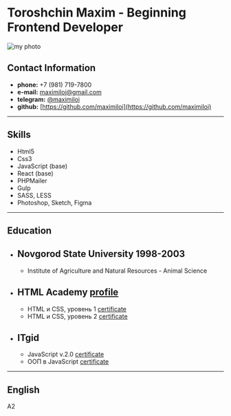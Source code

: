 # **Toroshchin Maxim** - Beginning Frontend Developer

![my photo](https://avatars.githubusercontent.com/u/29151316?s=300&v=4)

## **Contact Information**

-  **phone:** +7 (981) 719-7800
-  **e-mail:** maximiloi@gmail.com
-  **telegram:** [@maximiloi](https://t.me/maximiloi)
-  **github:** [https://github.com/maximiloi](https://github.com/maximiloi)

---

## Skills

-  Html5
-  Css3
-  JavaScript (base)
-  React (base)
-  PHPMailer
-  Gulp
-  SASS, LESS
-  Photoshop, Sketch, Figma

---

## Education

-  ## Novgorod State University 1998-2003
   -  Institute of Agriculture and Natural Resources - Animal Science
-  ## HTML Academy [profile](https://htmlacademy.ru/profile/iloi)
   -  HTML и CSS, уровень 1 [certificate](https://assets.htmlacademy.ru/certificates/intensive/67/445925@2x.jpg)
   -  HTML и CSS, уровень 2 [certificate](https://assets.htmlacademy.ru/certificates/intensive/91/445925@2x.jpg)
-  ## ITgid
   -  JavaScript v.2.0 [certificate](https://itgid.info/img/certificate/01_b55kxg3a5d.png)
   -  ООП в JavaScript [certificate](https://itgid.info/img/certificate/03_rqj9gv91td.png)

---

## English

A2
